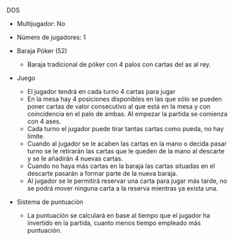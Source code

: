 DOS

- Multijugador: No
- Número de jugadores: 1
- Baraja Póker (52)
  - Baraja tradicional de póker con 4 palos con cartas del as al rey.
- Juego

  - El jugador tendrá en cada turno 4 cartas para jugar
  - En la mesa hay 4 posiciones disponibles en las que sólo se pueden poner cartas de valor consecutivo al que está en la mesa y con coincidencia en el palo de ambas. Al empezar la partida se comienza con 4 ases.
  - Cada turno el jugador puede tirar tantas cartas como pueda, no hay límite.
  - Cuando al jugador se le acaben las cartas en la mano o decida pasar turno se le retirarán las cartas que le queden de la mano al descarte y se le añadirán 4 nuevas cartas.
  - Cuando no haya más cartas en la baraja las cartas situadas en el descarte pasarán a formar parte de la nueva baraja.
  - Al jugador se le permitirá reservar una carta para jugar más tarde, no se podrá mover ninguna carta a la reserva mientras ya exista una.
- Sistema de puntuación
  - La puntuación se calculará en base al tiempo que el jugador ha invertido en la partida, cuanto menos tiempo empleado más puntuación.